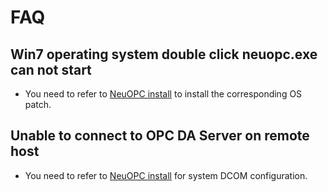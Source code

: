 # FAQ

## Win7 operating system double click neuopc.exe can not start

* You need to refer to [NeuOPC install](./install.md) to install the corresponding OS patch.

## Unable to connect to OPC DA Server on remote host

* You need to refer to [NeuOPC install](./install.md) for system DCOM configuration.